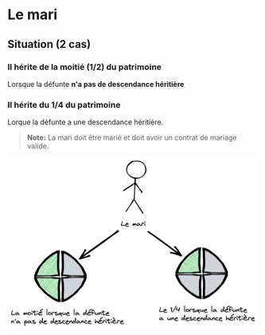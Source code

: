# Le mari

## Situation (2 cas)

### Il hérite de la moitié (1/2) du patrimoine

Lorsque la défunte **n'a pas de descendance héritière**

### Il hérite du 1/4 du patrimoine

Lorque la défunte a une descendance héritière.

> **Note:** La mari doit être marié et doit avoir un contrat de mariage valide.

![Schéma indiquant les deux situations du mari lors de l'héritage](../assets/husband.png "Parts légales du mari")

